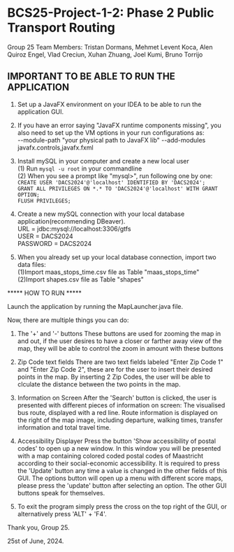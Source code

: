 # BCS25-Project-1-2: Phase 2 Public Transport Routing

Group 25 Team Members: Tristan Dormans, Mehmet Levent Koca, Alen Quiroz Engel, Vlad Creciun, Xuhan Zhuang, Joel Kumi, Bruno Torrijo

## IMPORTANT TO BE ABLE TO RUN THE APPLICATION
1. Set up a JavaFX environment on your IDEA to be able to run the application GUI.

2. If you have an error saying "JavaFX runtime components missing", you also need to set up the VM options in your run configurations as:<br>
--module-path "your physical path to JavaFX lib" --add-modules javafx.controls,javafx.fxml

3. Install mySQL in your computer and create a new local user<br>
(1) Run `mysql -u root` in your commandline<br>
(2) When you see a prompt like "mysql>", run following one by one:<br>
    `CREATE USER 'DACS2024'@'localhost' IDENTIFIED BY 'DACS2024';`<br>
    `GRANT ALL PRIVILEGES ON *.* TO 'DACS2024'@'localhost' WITH GRANT OPTION;`<br>
    `FLUSH PRIVILEGES;`<br>

4. Create a new mySQL connection with your local database application(recommending DBeaver).<br>
URL = jdbc:mysql://localhost:3306/gtfs<br>
USER = DACS2024<br>
PASSWORD = DACS2024<br>

5. When you already set up your local database connection, import two data files:<br>
(1)Import maas_stops_time.csv file as Table "maas_stops_time"<br>
(2)Import shapes.csv file as Table "shapes"<br>

***** HOW TO RUN *****

Launch the application by running the MapLauncher.java file. 

Now, there are multiple things you can do:
1) The '+' and '-' buttons
    These buttons are used for zooming the map in and out, if the user desires to have a closer or farther away view of the map, 
    they will be able to control the zoom in amount with these buttons

2) Zip Code text fields
    There are two text fields labeled "Enter Zip Code 1" and "Enter Zip Code 2", these are for the user to insert their desired points 
    in the map. By inserting 2 Zip Codes, the user will be able to clculate the distance between the two points in the map.

4) Information on Screen
    After the 'Search' button is clicked, the user is presented with different pieces of information on screen:
    The visualised bus route, displayed with a red line.
    Route information is displayed on the right of the map image, including departure, walking times, transfer information and total travel time.

5) Accessibility Displayer
    Press the button 'Show accessibility of postal codes' to open up a new window. In this window you will be presented with a map containing colored coded postal codes of Maastricht according to their social-economic accessibility. It is required to press the 'Update' button any time a value is changed in the other fields of this GUI. The options button will open up a menu with different score maps, please press the 'update' button after selecting an option. The other GUI buttons speak for themselves.


6) To exit the program simply press the cross on the top right of the GUI, or alternatively press 'ALT' + 'F4'. 

Thank you,
Group 25.

25st of June, 2024.
